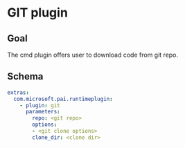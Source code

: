 # GIT plugin

## Goal
The cmd plugin offers user to download code from git repo.

## Schema
```yaml
extras:
  com.microsoft.pai.runtimeplugin:
    - plugin: git
      parameters:
        repo: <git repo>
        options:
        - <git clone options>
        clone_dir: <clone dir>
```